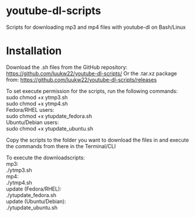 # youtube-dl-scripts
Scripts for downloading mp3 and mp4 files with youtube-dl on Bash/Linux

# Installation

Download the .sh files from the GitHub repository: https://github.com/luukw22/youtube-dl-scripts/
Or the .tar.xz package from: https://github.com/luukw22/youtube-dl-scripts/releases

To set execute permission for the scripts, run the following commands:  
sudo chmod +x ytmp3.sh  
sudo chmod +x ytmp4.sh  
Fedora/RHEL users:  
sudo chmod +x ytupdate_fedora.sh  
Ubuntu/Debian users:  
sudo chmod +x ytupdate_ubuntu.sh  


Copy the scripts to the folder you want to download the files in and execute the commands from there in the Terminal/CLI  

To execute the downloadscripts:  
mp3:  
./ytmp3.sh  
mp4:  
./ytmp4.sh  
update (Fedora/RHEL):  
./ytupdate_fedora.sh  
update (Ubuntu/Debian):  
./ytupdate_ubuntu.sh  

